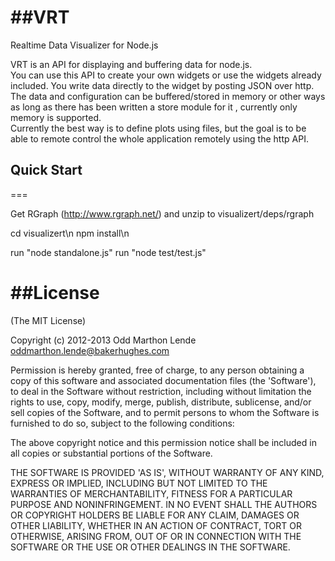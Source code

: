 ##VRT
===

Realtime Data Visualizer for Node.js
<p>VRT is an API for displaying and buffering data for node.js.<br />
You can use this API to create your own widgets or use the widgets already included. You write data directly to the widget by posting JSON over http.<br />
The data and configuration can be buffered/stored in memory or other ways as long as there has been written a store module for it , currently only memory is supported. <br />
Currently the best way is to define plots using files, but the goal is to be able to remote control the whole application remotely using the http API.
</p>

## Quick Start
===

Get RGraph (http://www.rgraph.net/) and unzip to visualizert/deps/rgraph

cd visualizert\n
npm install\n

run "node standalone.js"
run "node test/test.js"

##License
===

(The MIT License)

Copyright (c) 2012-2013 Odd Marthon Lende <oddmarthon.lende@bakerhughes.com>

Permission is hereby granted, free of charge, to any person obtaining a copy of this software and associated documentation files (the 'Software'), to deal in the Software without restriction, including without limitation the rights to use, copy, modify, merge, publish, distribute, sublicense, and/or sell copies of the Software, and to permit persons to whom the Software is furnished to do so, subject to the following conditions:

The above copyright notice and this permission notice shall be included in all copies or substantial portions of the Software.

THE SOFTWARE IS PROVIDED 'AS IS', WITHOUT WARRANTY OF ANY KIND, EXPRESS OR IMPLIED, INCLUDING BUT NOT LIMITED TO THE WARRANTIES OF MERCHANTABILITY, FITNESS FOR A PARTICULAR PURPOSE AND NONINFRINGEMENT. IN NO EVENT SHALL THE AUTHORS OR COPYRIGHT HOLDERS BE LIABLE FOR ANY CLAIM, DAMAGES OR OTHER LIABILITY, WHETHER IN AN ACTION OF CONTRACT, TORT OR OTHERWISE, ARISING FROM, OUT OF OR IN CONNECTION WITH THE SOFTWARE OR THE USE OR OTHER DEALINGS IN THE SOFTWARE.
